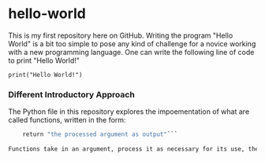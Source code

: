 # hello-world

This is my first repository here on GitHub.  Writing the program "Hello World" is a bit too simple to pose any kind of challenge for a novice working with a new programming language.  One can write the following line of code to print "Hello World!"

`print("Hello World!")`

### Different Introductory Approach

The Python file in this repository explores the impoementation of what are called functions, written in the form:

```def function(argument):
    return "the processed argument as output"```
    
Functions take in an argument, process it as necessary for its use, then provides an output via the return statment.  The output can take the shape of a variable, which can point to an object.;
